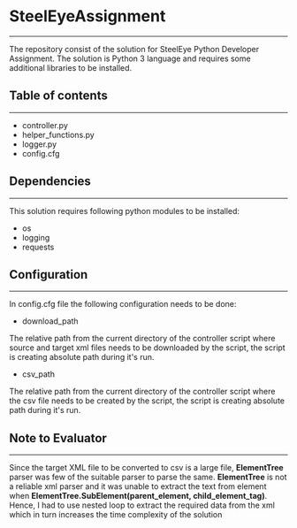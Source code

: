 # SteelEyeAssignment
--------------------

The repository consist of the solution for SteelEye Python Developer Assignment.
The solution is Python 3 language and requires some additional libraries to be installed.

## Table of contents
--------------------

* controller.py
* helper_functions.py
* logger.py
* config.cfg

## Dependencies
---------------

This solution requires following python modules to be installed:

* os
* logging
* requests

## Configuration
----------------

In config.cfg file the following configuration needs to be done:

* download_path

The relative path from the current directory of the controller script where source and target xml files needs to be downloaded by the script, the script is creating absolute path during it's run.

* csv_path

The relative path from the current directory of the controller script where the csv file needs to be created by the script, the script is creating absolute path during it's run.




## Note to Evaluator
--------------------

Since the target XML file to be converted to csv is a large file, __ElementTree__ parser was few of the suitable parser to parse the same.
__ElementTree__ is not a reliable xml parser and it was unable to extract the text from element when __ElementTree.SubElement(parent_element, child_element_tag)__.
Hence, I had to use nested loop to extract the required data from the xml which in turn increases the time complexity of the solution
